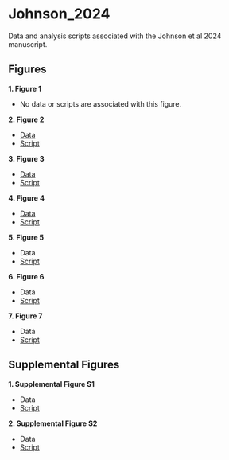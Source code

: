 # Johnson_2024
Data and analysis scripts associated with the Johnson et al 2024 manuscript.


## Figures

**1. Figure 1**

- No data or scripts are associated with this figure.


**2. Figure 2**

- [Data](https://github.com/riddlenc/Johnson_2024/blob/main/Figure2_data.zip)
- [Script](https://github.com/riddlenc/Johnson_2024/blob/main/Figure2_script)


**3. Figure 3**

- [Data](https://github.com/riddlenc/Johnson_2024/blob/main/Figure3_data.zip)
- [Script](https://github.com/riddlenc/Johnson_2024/blob/main/Figure3_script)

     
**4. Figure 4**

- [Data](https://github.com/riddlenc/Johnson_2024/blob/main/QMR_master.xlsx)
- [Script](https://github.com/riddlenc/Johnson_2024/blob/main/Figure4_script)


**5. Figure 5**

- Data
- [Script](https://github.com/riddlenc/Johnson_2024/blob/main/Figure5_script)


**6. Figure 6**

- Data
- [Script](https://github.com/riddlenc/Johnson_2024/blob/main/Figure6_script)


**7. Figure 7**

- Data
- [Script](https://github.com/riddlenc/Johnson_2024/blob/main/Figure7_script)


## Supplemental Figures

**1. Supplemental Figure S1**

- Data
- [Script](https://github.com/riddlenc/Johnson_2024/blob/main/FigureS1_script)

**2. Supplemental Figure S2**

- Data
- [Script](https://github.com/riddlenc/Johnson_2024/blob/main/FigureS2_script)
